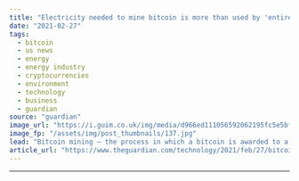 ```yaml
---
title: "Electricity needed to mine bitcoin is more than used by 'entire countries'"
date: "2021-02-27"
tags: 
  - bitcoin
  - us news
  - energy
  - energy industry
  - cryptocurrencies
  - environment
  - technology
  - business
  - guardian
source: "guardian"
image_url: "https://i.guim.co.uk/img/media/d966ed111056592062195fc5e5bf4a130cf3596d/0_0_5000_3002/master/5000.jpg?width=460&quality=85&auto=format&fit=max&s=019f79cc7bbcc5689a6b196a06b91083"
image_fp: "/assets/img/post_thumbnails/137.jpg"
lead: "Bitcoin mining – the process in which a bitcoin is awarded to a computer that solves a complex series of algorithm – is a deeply energy intensive processIt’s not just the value of bitcoin that has soared in the last year – so has the huge amount of e..."
article_url: "https://www.theguardian.com/technology/2021/feb/27/bitcoin-mining-electricity-use-environmental-impact"
---
```


---
